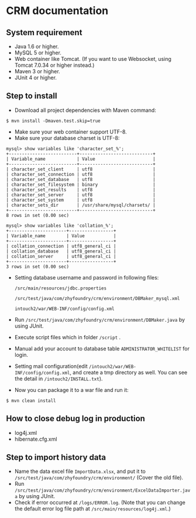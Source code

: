 # CRM documentation

## System requirement

* Java 1.6 or higher.
* MySQL 5 or higher.
* Web container like Tomcat. (If you want to use Websocket, using Tomcat 7.0.34 or higher instead.)
* Maven 3 or higher.
* JUnit 4 or higher.

## Step to install

* Download all project dependencies with Maven command:

```
$ mvn install -Dmaven.test.skip=true
```

* Make sure your web container support UTF-8.
* Make sure your database charset is UTF-8:

```
mysql> show variables like 'character_set_%';
+--------------------------+----------------------------+
| Variable_name            | Value                      |
+--------------------------+----------------------------+
| character_set_client     | utf8                       |
| character_set_connection | utf8                       |
| character_set_database   | utf8                       |
| character_set_filesystem | binary                     |
| character_set_results    | utf8                       |
| character_set_server     | utf8                       |
| character_set_system     | utf8                       |
| character_sets_dir       | /usr/share/mysql/charsets/ |
+--------------------------+----------------------------+
8 rows in set (0.00 sec)

mysql> show variables like 'collation_%';
+----------------------+-----------------+
| Variable_name        | Value           |
+----------------------+-----------------+
| collation_connection | utf8_general_ci |
| collation_database   | utf8_general_ci |
| collation_server     | utf8_general_ci |
+----------------------+-----------------+
3 rows in set (0.00 sec)
```

* Setting database username and password in following files:

  `/src/main/resources/jdbc.properties`

  `/src/test/java/com/zhyfoundry/crm/environment/DBMaker_mysql.xml`

  `intouch2/war/WEB-INF/config/config.xml`
* Run `/src/test/java/com/zhyfoundry/crm/environment/DBMaker.java` by using JUnit.
* Execute script files which in folder `/script` .
* Manual add your account to database table `ADMINISTRATOR_WHITELIST` for login.
* Setting mail configuration(edit `/intouch2/war/WEB-INF/config/config.xml`, and create a tmp directory as well. You can see the detail in `/intouch2/INSTALL.txt`).
* Now you can package it to a war file and run it:

```
$ mvn clean install
```

## How to close debug log in production
* log4j.xml
* hibernate.cfg.xml

## Step to import history data
* Name the data excel file `ImportData.xlsx`, and put it to `/src/test/java/com/zhyfoundry/crm/environment/` (Cover the old file).
* Run `/src/test/java/com/zhyfoundry/crm/environment/ExcelDataImporter.java` by using JUnit.
* Check if error occurred at `/logs/ERROR.log`.
  (Note that you can change the default error log file path at `/src/main/resources/log4j.xml`.)